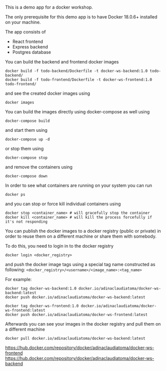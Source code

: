 This is a demo app for a docker workshop.

The only prerequisite for this demo app is to have Docker 18.0.6+ installed on your machine.

The app consists of 
* React frontend
* Express backend
* Postgres database

You can build the backend and frontend docker images

```
docker build -f todo-backend/Dockerfile -t docker-ws-backend:1.0 todo-backend/
docker build -f todo-frontend/Dockerfile -t docker-ws-frontend:1.0 todo-frontend/
```
and see the created docker images using
```
docker images
```

You can build the images directly using docker-compose as well using 
```
docker-compose build
```
and start them using
```
docker-compose up -d
```
or stop them using
```
docker-compose stop
```
and remove the containers using
```
docker-compose down
```

In order to see what containers are running on your system you can run
```
docker ps
```
and you can stop or force kill individual containers using 
```
docker stop <container_name> # will gracefully stop the container
docker kill <container_name> # will kill the process forcefully if it's not responding
```

You can publish the docker images to a docker registry (public or private) in order to reuse them on a different machine or share them with somebody.

To do this, you need to login in to the docker registry
```
docker login <docker_registry>
```
and push the docker image tags using a special tag name constructed as following:
`<docker_registry>/<username>/<image_name>:<tag_name>`

For example:
```
docker tag docker-ws-backend:1.0 docker.io/adinaclaudiatoma/docker-ws-backend:latest
docker push docker.io/adinaclaudiatoma/docker-ws-backend:latest

docker tag docker-ws-frontend:1.0 docker.io/adinaclaudiatoma/docker-ws-frontend:latest
docker push docker.io/adinaclaudiatoma/docker-ws-frontend:latest
```

Afterwards you can see your images in the docker registry and pull them on a different machine

```
docker pull docker.io/adinaclaudiatoma/docker-ws-backend:latest
```

https://hub.docker.com/repository/docker/adinaclaudiatoma/docker-ws-frontend
https://hub.docker.com/repository/docker/adinaclaudiatoma/docker-ws-backend

